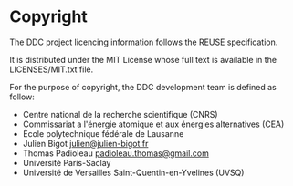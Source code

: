 <!--
Copyright (C) The DDC development team, see below

SPDX-License-Identifier: MIT
-->

# Copyright

The DDC project licencing information follows the REUSE specification.

It is distributed under the MIT License whose full text is available in the
LICENSES/MIT.txt file.

For the purpose of copyright, the DDC development team is defined as follow:

* Centre national de la recherche scientifique (CNRS)
* Commissariat a l'énergie atomique et aux énergies alternatives (CEA)
* École polytechnique fédérale de Lausanne
* Julien Bigot <julien@julien-bigot.fr>
* Thomas Padioleau <padioleau.thomas@gmail.com>
* Université Paris-Saclay
* Université de Versailles Saint-Quentin-en-Yvelines (UVSQ)
